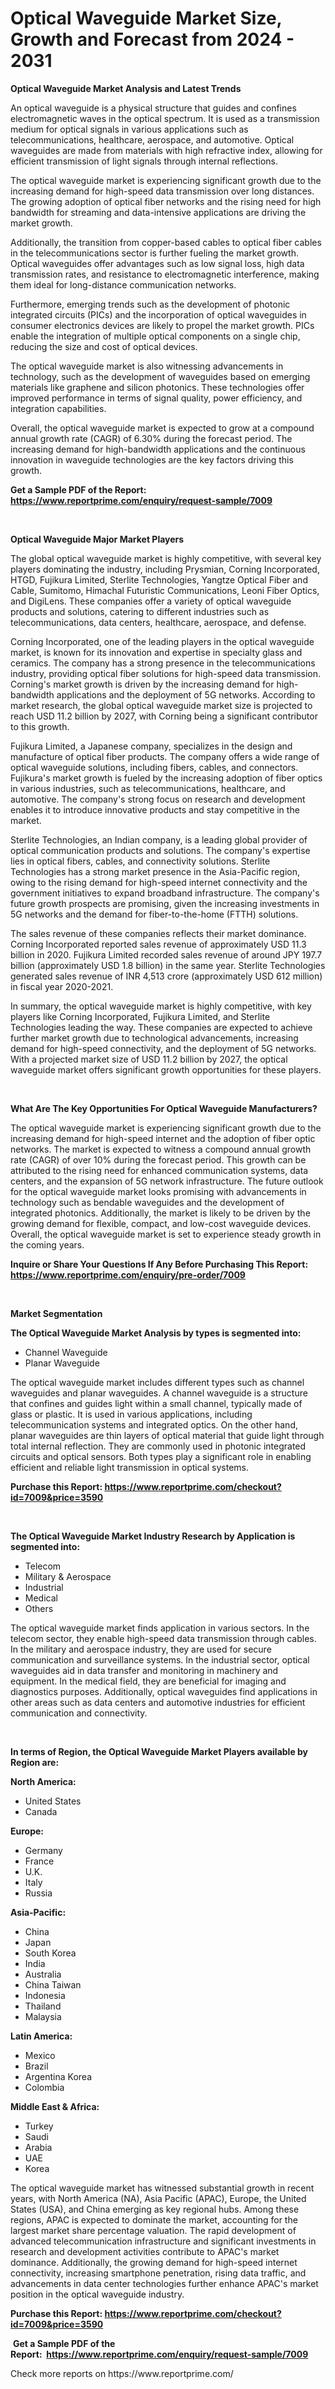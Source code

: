 <p><h1>Optical Waveguide Market Size, Growth and Forecast from 2024 - 2031</h1></p><p><strong>Optical Waveguide Market Analysis and Latest Trends</strong></p>
<p><p>An optical waveguide is a physical structure that guides and confines electromagnetic waves in the optical spectrum. It is used as a transmission medium for optical signals in various applications such as telecommunications, healthcare, aerospace, and automotive. Optical waveguides are made from materials with high refractive index, allowing for efficient transmission of light signals through internal reflections.</p><p>The optical waveguide market is experiencing significant growth due to the increasing demand for high-speed data transmission over long distances. The growing adoption of optical fiber networks and the rising need for high bandwidth for streaming and data-intensive applications are driving the market growth.</p><p>Additionally, the transition from copper-based cables to optical fiber cables in the telecommunications sector is further fueling the market growth. Optical waveguides offer advantages such as low signal loss, high data transmission rates, and resistance to electromagnetic interference, making them ideal for long-distance communication networks.</p><p>Furthermore, emerging trends such as the development of photonic integrated circuits (PICs) and the incorporation of optical waveguides in consumer electronics devices are likely to propel the market growth. PICs enable the integration of multiple optical components on a single chip, reducing the size and cost of optical devices.</p><p>The optical waveguide market is also witnessing advancements in technology, such as the development of waveguides based on emerging materials like graphene and silicon photonics. These technologies offer improved performance in terms of signal quality, power efficiency, and integration capabilities.</p><p>Overall, the optical waveguide market is expected to grow at a compound annual growth rate (CAGR) of 6.30% during the forecast period. The increasing demand for high-bandwidth applications and the continuous innovation in waveguide technologies are the key factors driving this growth.</p></p>
<p><strong>Get a Sample PDF of the Report:&nbsp; <a href="https://www.reportprime.com/enquiry/request-sample/7009">https://www.reportprime.com/enquiry/request-sample/7009</a></strong></p>
<p>&nbsp;</p>
<p><strong>Optical Waveguide Major Market Players</strong></p>
<p><p>The global optical waveguide market is highly competitive, with several key players dominating the industry, including Prysmian, Corning Incorporated, HTGD, Fujikura Limited, Sterlite Technologies, Yangtze Optical Fiber and Cable, Sumitomo, Himachal Futuristic Communications, Leoni Fiber Optics, and DigiLens. These companies offer a variety of optical waveguide products and solutions, catering to different industries such as telecommunications, data centers, healthcare, aerospace, and defense.</p><p>Corning Incorporated, one of the leading players in the optical waveguide market, is known for its innovation and expertise in specialty glass and ceramics. The company has a strong presence in the telecommunications industry, providing optical fiber solutions for high-speed data transmission. Corning's market growth is driven by the increasing demand for high-bandwidth applications and the deployment of 5G networks. According to market research, the global optical waveguide market size is projected to reach USD 11.2 billion by 2027, with Corning being a significant contributor to this growth.</p><p>Fujikura Limited, a Japanese company, specializes in the design and manufacture of optical fiber products. The company offers a wide range of optical waveguide solutions, including fibers, cables, and connectors. Fujikura's market growth is fueled by the increasing adoption of fiber optics in various industries, such as telecommunications, healthcare, and automotive. The company's strong focus on research and development enables it to introduce innovative products and stay competitive in the market.</p><p>Sterlite Technologies, an Indian company, is a leading global provider of optical communication products and solutions. The company's expertise lies in optical fibers, cables, and connectivity solutions. Sterlite Technologies has a strong market presence in the Asia-Pacific region, owing to the rising demand for high-speed internet connectivity and the government initiatives to expand broadband infrastructure. The company's future growth prospects are promising, given the increasing investments in 5G networks and the demand for fiber-to-the-home (FTTH) solutions.</p><p>The sales revenue of these companies reflects their market dominance. Corning Incorporated reported sales revenue of approximately USD 11.3 billion in 2020. Fujikura Limited recorded sales revenue of around JPY 197.7 billion (approximately USD 1.8 billion) in the same year. Sterlite Technologies generated sales revenue of INR 4,513 crore (approximately USD 612 million) in fiscal year 2020-2021.</p><p>In summary, the optical waveguide market is highly competitive, with key players like Corning Incorporated, Fujikura Limited, and Sterlite Technologies leading the way. These companies are expected to achieve further market growth due to technological advancements, increasing demand for high-speed connectivity, and the deployment of 5G networks. With a projected market size of USD 11.2 billion by 2027, the optical waveguide market offers significant growth opportunities for these players.</p></p>
<p>&nbsp;</p>
<p><strong>What Are The Key Opportunities For Optical Waveguide Manufacturers?</strong></p>
<p><p>The optical waveguide market is experiencing significant growth due to the increasing demand for high-speed internet and the adoption of fiber optic networks. The market is expected to witness a compound annual growth rate (CAGR) of over 10% during the forecast period. This growth can be attributed to the rising need for enhanced communication systems, data centers, and the expansion of 5G network infrastructure. The future outlook for the optical waveguide market looks promising with advancements in technology such as bendable waveguides and the development of integrated photonics. Additionally, the market is likely to be driven by the growing demand for flexible, compact, and low-cost waveguide devices.  Overall, the optical waveguide market is set to experience steady growth in the coming years.</p></p>
<p><strong>Inquire or Share Your Questions If Any Before Purchasing This Report: <a href="https://www.reportprime.com/enquiry/pre-order/7009">https://www.reportprime.com/enquiry/pre-order/7009</a></strong></p>
<p>&nbsp;</p>
<p><strong>Market Segmentation</strong></p>
<p><strong>The Optical Waveguide Market Analysis by types is segmented into:</strong></p>
<p><ul><li>Channel Waveguide</li><li>Planar Waveguide</li></ul></p>
<p><p>The optical waveguide market includes different types such as channel waveguides and planar waveguides. A channel waveguide is a structure that confines and guides light within a small channel, typically made of glass or plastic. It is used in various applications, including telecommunication systems and integrated optics. On the other hand, planar waveguides are thin layers of optical material that guide light through total internal reflection. They are commonly used in photonic integrated circuits and optical sensors. Both types play a significant role in enabling efficient and reliable light transmission in optical systems.</p></p>
<p><strong>Purchase this Report:&nbsp;<a href="https://www.reportprime.com/checkout?id=7009&price=3590">https://www.reportprime.com/checkout?id=7009&price=3590</a></strong></p>
<p>&nbsp;</p>
<p><strong>The Optical Waveguide Market Industry Research by Application is segmented into:</strong></p>
<p><ul><li>Telecom</li><li>Military & Aerospace</li><li>Industrial</li><li>Medical</li><li>Others</li></ul></p>
<p><p>The optical waveguide market finds application in various sectors. In the telecom sector, they enable high-speed data transmission through cables. In the military and aerospace industry, they are used for secure communication and surveillance systems. In the industrial sector, optical waveguides aid in data transfer and monitoring in machinery and equipment. In the medical field, they are beneficial for imaging and diagnostics purposes. Additionally, optical waveguides find applications in other areas such as data centers and automotive industries for efficient communication and connectivity.</p></p>
<p>&nbsp;</p>
<p><strong>In terms of Region, the Optical Waveguide Market Players available by Region are:</strong></p>
<p>
    <p> <strong> North America: </strong>
        <ul>
            <li>United States</li>
            <li>Canada</li>
        </ul>
        </p> 
    <p> <strong> Europe: </strong>
        <ul>
            <li>Germany</li>
            <li>France</li>
            <li>U.K.</li>
            <li>Italy</li>
            <li>Russia</li>
        </ul>
        </p> 
    <p> <strong> Asia-Pacific: </strong>
        <ul>
            <li>China</li>
            <li>Japan</li>
            <li>South Korea</li>
            <li>India</li>
            <li>Australia</li>
            <li>China Taiwan</li>
            <li>Indonesia</li>
            <li>Thailand</li>
            <li>Malaysia</li>
        </ul>
        </p> 
    <p> <strong> Latin America: </strong>
        <ul>
            <li>Mexico</li>
            <li>Brazil</li>
            <li>Argentina Korea</li>
            <li>Colombia</li>
        </ul>
        </p> 
    <p> <strong> Middle East & Africa: </strong>
        <ul>
            <li>Turkey</li>
            <li>Saudi</li>
            <li>Arabia</li>
            <li>UAE</li>
            <li>Korea</li>
        </ul>
    </p>
    </p>
<p><p>The optical waveguide market has witnessed substantial growth in recent years, with North America (NA), Asia Pacific (APAC), Europe, the United States (USA), and China emerging as key regional hubs. Among these regions, APAC is expected to dominate the market, accounting for the largest market share percentage valuation. The rapid development of advanced telecommunication infrastructure and significant investments in research and development activities contribute to APAC's market dominance. Additionally, the growing demand for high-speed internet connectivity, increasing smartphone penetration, rising data traffic, and advancements in data center technologies further enhance APAC's market position in the optical waveguide industry.</p></p>
<p><strong>Purchase this Report: <a href="https://www.reportprime.com/checkout?id=7009&price=3590">https://www.reportprime.com/checkout?id=7009&price=3590</a></strong></p>
<p>&nbsp;<strong>Get a Sample PDF of the Report:&nbsp;&nbsp;<a href="https://www.reportprime.com/enquiry/request-sample/7009">https://www.reportprime.com/enquiry/request-sample/7009</a></strong></p>
<p><strong></strong></p>
<p>Check more reports on https://www.reportprime.com/</p>